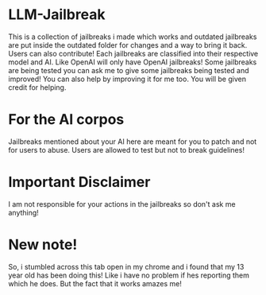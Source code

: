 # LLM-Jailbreak
This is a collection of jailbreaks i made which works and outdated jailbreaks are put inside the outdated folder for changes and a way to bring it back. Users can also contribute!
Each jailbreaks are classified into their respective model and AI. Like OpenAI will only have OpenAI jailbreaks!
Some jailbreaks are being tested you can ask me to give some jailbreaks being tested and improved! You can also help by improving it for me too. You will be given credit for helping.

# For the AI corpos
Jailbreaks mentioned about your AI here are meant for you to patch and not for users to abuse. Users are allowed to test but not to break guidelines! 

# Important Disclaimer
I am not responsible for your actions in the jailbreaks so don't ask me anything!

# New note!
So, i stumbled across this tab open in my chrome and i found that my 13 year old has been doing this! Like i have no problem if hes reporting them which he does. But the fact that it works amazes me!
